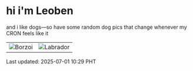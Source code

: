 # hi i'm Leoben

and i like dogs—so have some random dog pics that change whenever my CRON feels like it

|  |  |
|--------|----------|
| ![Borzoi](https://random-dog-vercel.vercel.app/api/random-borzoi?v=1751336970) | ![Labrador](https://random-dog-vercel.vercel.app/api/random-labrador?v=1751336970) |

Last updated: 2025-07-01 10:29 PHT
